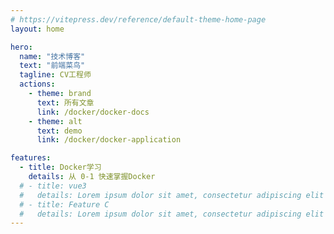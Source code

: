 ```yaml
---
# https://vitepress.dev/reference/default-theme-home-page
layout: home

hero:
  name: "技术博客"
  text: "前端菜鸟"
  tagline: CV工程师
  actions:
    - theme: brand
      text: 所有文章
      link: /docker/docker-docs
    - theme: alt
      text: demo
      link: /docker/docker-application

features:
  - title: Docker学习
    details: 从 0-1 快速掌握Docker
  # - title: vue3
  #   details: Lorem ipsum dolor sit amet, consectetur adipiscing elit
  # - title: Feature C
  #   details: Lorem ipsum dolor sit amet, consectetur adipiscing elit
---
```


